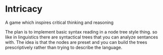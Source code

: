 # Intricacy
A game which inspires critical thinking and reasoning 

The plan is to implement basic syntax reading in a node tree style thing. so like in linguistics there are syntactical trees that you can analyze sentances with. The idea is that the nodes are preset and you can build the trees prescriptively rather than trying to describe the language.

